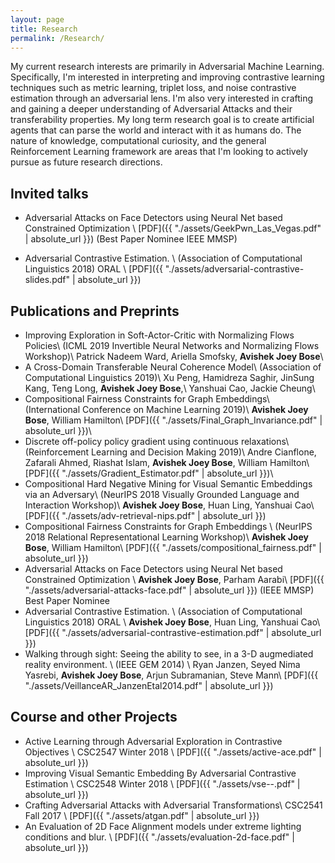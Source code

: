 ```yaml
---
layout: page
title: Research
permalink: /Research/
---
```


My current research interests are primarily in Adversarial Machine Learning.
Specifically, I'm interested in interpreting and improving contrastive learning techniques such as metric
learning, triplet loss, and noise contrastive estimation through an adversarial
lens. I'm also very interested in crafting and gaining a deeper understanding
of Adversarial Attacks and their transferability properties. My long term
research goal is to create artificial agents that can parse the world and
interact with it as humans do. The nature of knowledge, computational
curiosity, and the general Reinforcement Learning framework are areas that I'm
looking to actively pursue as future research directions.

## Invited talks
* Adversarial Attacks on Face Detectors using Neural Net based Constrained Optimization \\
[PDF]({{ "./assets/GeekPwn_Las_Vegas.pdf" | absolute_url }})
(Best Paper Nominee IEEE MMSP)

* Adversarial Contrastive Estimation. \\
(Association of Computational Linguistics 2018) ORAL \\
[PDF]({{ "./assets/adversarial-contrastive-slides.pdf" | absolute_url }})

## Publications and Preprints
* Improving Exploration in Soft-Actor-Critic with Normalizing Flows Policies\\
(ICML 2019 Invertible Neural Networks and Normalizing Flows Workshop)\\
Patrick Nadeem Ward, Ariella Smofsky, **Avishek Joey Bose**\\
* A Cross-Domain Transferable Neural Coherence Model\\
(Association of Computational Linguistics 2019)\\
Xu Peng, Hamidreza Saghir, JinSung Kang, Teng Long, **Avishek Joey Bose**,\\
Yanshuai Cao, Jackie Cheung\\
* Compositional Fairness Constraints for Graph Embeddings\\
(International Conference on Machine Learning 2019)\\
**Avishek Joey Bose**, William Hamilton\\
[PDF]({{ "./assets/Final_Graph_Invariance.pdf" | absolute_url }})\\
* Discrete off-policy policy gradient using continuous relaxations\\
(Reinforcement Learning and Decision Making 2019)\\
Andre Cianflone, Zafarali Ahmed, Riashat Islam, **Avishek Joey Bose**, William Hamilton\\
[PDF]({{ "./assets/Gradient_Estimator.pdf" | absolute_url }})\\
* Compositional Hard Negative Mining for Visual Semantic Embeddings via an Adversary\\
(NeurIPS 2018 Visually Grounded Language and Interaction Workshop)\\
**Avishek Joey Bose**, Huan Ling, Yanshuai Cao\\
[PDF]({{ "./assets/adv-retrieval-nips.pdf" | absolute_url }})
* Compositional Fairness Constraints for Graph Embeddings \\
(NeurIPS 2018 Relational Representational Learning Workshop)\\
**Avishek Joey Bose**, William Hamilton\\
[PDF]({{ "./assets/compositional_fairness.pdf" | absolute_url }})
* Adversarial Attacks on Face Detectors using Neural Net based Constrained Optimization \\
**Avishek Joey Bose**, Parham Aarabi\\
[PDF]({{ "./assets/adversarial-attacks-face.pdf" | absolute_url }})
(IEEE MMSP) Best Paper Nominee
* Adversarial Contrastive Estimation. \\
(Association of Computational Linguistics 2018) ORAL \\
**Avishek Joey Bose**, Huan Ling, Yanshuai Cao\\
[PDF]({{ "./assets/adversarial-contrastive-estimation.pdf" | absolute_url }})
* Walking through sight: Seeing the ability to see, in a 3-D augmediated reality environment. \\
(IEEE GEM 2014) \\
Ryan Janzen, Seyed Nima Yasrebi, **Avishek Joey Bose**, Arjun Subramanian, Steve Mann\\
[PDF]({{ "./assets/VeillanceAR_JanzenEtal2014.pdf" | absolute_url }})


## Course and other Projects
* Active Learning through Adversarial Exploration in Contrastive Objectives \\
CSC2547 Winter 2018 \\
[PDF]({{ "./assets/active-ace.pdf" | absolute_url }})
* Improving Visual Semantic Embedding By Adversarial Contrastive Estimation \\
CSC2548 Winter 2018 \\
[PDF]({{ "./assets/vse--.pdf" | absolute_url }})
* Crafting Adversarial Attacks with Adversarial Transformations\\
CSC2541 Fall 2017 \\
[PDF]({{ "./assets/atgan.pdf" | absolute_url }})
* An Evaluation of 2D Face Alignment models under extreme lighting conditions and blur. \\
[PDF]({{ "./assets/evaluation-2d-face.pdf" | absolute_url }})
